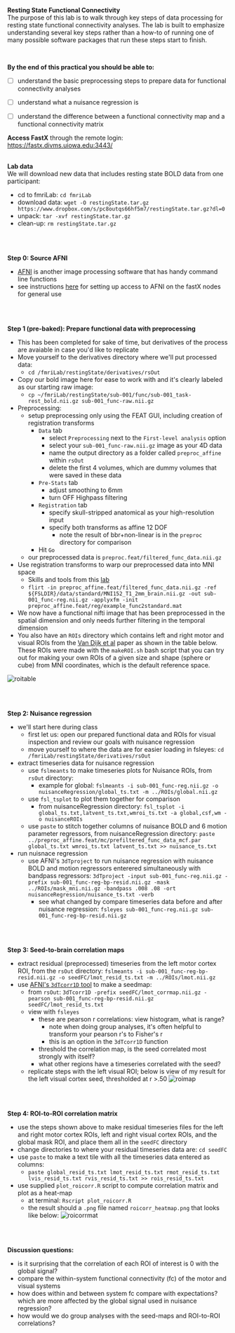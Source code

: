 **Resting State Functional Connectivity**
</br>
The purpose of this lab is to walk through key steps of data processing for resting state functional connectivity analyses. The lab is built to emphasize understanding several key steps rather than a how-to of running one of many possible software packages that run these steps start to finish.

</br>


**By the end of this practical you should be able to:** <br/>
* [ ] understand the basic preprocessing steps to prepare data for functional connectivity analyses
* [ ] understand what a nuisance regression is <br/>
* [ ] understand the difference between a functional connectivity map and a functional connectivity matrix 


**Access FastX** through the remote login: <br>
https://fastx.divms.uiowa.edu:3443/  <br/>
<br/>


**Lab data** <br>
We will download new data that includes resting state BOLD data from one participant:
* cd to fmriLab: `cd fmriLab`
* download data: `wget -O restingState.tar.gz https://www.dropbox.com/s/pc8outqs66hf5m7/restingState.tar.gz?dl=0 `
* unpack: `tar -xvf restingState.tar.gz`
* clean-up: `rm restingState.tar.gz`

<br>
<br>

**Step 0: Source AFNI**
* [AFNI](https://afni.nimh.nih.gov/) is another image processing software that has handy command line functions
* see instructions [here](https://github.com/mwvoss/MRI-lab-classes/wiki/Setup-FSL-and-AFNI-in-remote-linux-environment) for setting up access to AFNI on the fastX nodes for general use

<br>
<br>

**Step 1 (pre-baked): Prepare functional data with preprocessing**
* This has been completed for sake of time, but derivatives of the process are avaiable in case you'd like to replicate
* Move yourself to the derivatives directory where we'll put processed data: 
    * `cd /fmriLab/restingState/derivatives/rsOut`
* Copy our bold image here for ease to work with and it's clearly labeled as our starting raw image: 
    * `cp ~/fmriLab/restingState/sub-001/func/sub-001_task-rest_bold.nii.gz sub-001_func-raw.nii.gz`
* Preprocessing:
    * setup preprocessing only using the FEAT GUI, including creation of registration transforms 
        * `Data` tab
            * select `Preprocessing` next to the `First-level analysis` option
            * select your `sub-001_func-raw.nii.gz` image as your 4D data
            * name the output directory as a folder called `preproc_affine` within `rsOut`
            * delete the first 4 volumes, which are dummy volumes that were saved in these data
        * `Pre-Stats` tab
            * adjust smoothing to 6mm
            * turn OFF Highpass filtering
        * `Registration` tab
            * specify skull-stripped anatomical as your high-resolution input
            * specify both transforms as affine 12 DOF
                * note the result of bbr+non-linear is in the `preproc` directory for comparison
        * Hit `Go`
    * our preprocessed data is `preproc.feat/filtered_func_data.nii.gz`
* Use registration transforms to warp our preprocessed data into MNI space
    * Skills and tools from this [lab](https://github.com/mwvoss/MRI-lab-classes/blob/master/PSY6280-2020-FA2020/practical_spatial-registration.md)
    * `flirt -in preproc_affine.feat/filtered_func_data.nii.gz -ref ${FSLDIR}/data/standard/MNI152_T1_2mm_brain.nii.gz -out sub-001_func-reg.nii.gz -applyxfm -init preproc_affine.feat/reg/example_func2standard.mat`
* We now have a functional nifti image that has been preprocessed in the spatial dimension and only needs further filtering in the temporal dimension
* You also have an `ROIs` directory which contains left and right motor and visual ROIs from the [Van Dijk et al](https://github.com/mwvoss/MRI-lab-classes/blob/master/PSY6280-2020-FA2020/pdfs/Van%20Dijk-2010-Intrinsic%20functional%20connectivit.pdf) paper as shown in the table below. These ROIs were made with the `makeROI.sh` bash script that you can try out for making your own ROIs of a given size and shape (sphere or cube) from MNI coordinates, which is the default reference space. </br>

![roitable](images/practical_rsfc-roi-coords.png)
 
<br>
<br>

**Step 2: Nuisance regression**
* we'll start here during class
    * first let us: open our prepared functional data and ROIs for visual inspection and review our goals with nuisance regression
    * move yourself to where the data are for easier loading in fsleyes: `cd /fmriLab/restingState/derivatives/rsOut`
* extract timeseries data for nuisance regression
    * use `fslmeants` to make timeseries plots for Nuisance ROIs, from `rsOut` directory:
        * example for global: `fslmeants -i sub-001_func-reg.nii.gz -o nuisanceRegression/global_ts.txt -m ../ROIs/global.nii.gz`
    * use `fsl_tsplot` to plot them together for comparison
        * from nuisanceRegression directory: `fsl_tsplot -i global_ts.txt,latvent_ts.txt,wmroi_ts.txt -a global,csf,wm -o nuisanceROIs`
    * use `paste` to stitch together columns of nuisance BOLD and 6 motion parameter regressors, from nuisanceRegression directory: `paste ../preproc_affine.feat/mc/prefiltered_func_data_mcf.par global_ts.txt wmroi_ts.txt latvent_ts.txt >> nuisance_ts.txt`
* run nuisnace regression
    * use AFNI's `3dTproject` to run nuisance regression with nuisance BOLD and motion regressors enterered simultaneously with bandpass regressors: `3dTproject -input sub-001_func-reg.nii.gz -prefix sub-001_func-reg-bp-resid.nii.gz -mask ../ROIs/mask_mni.nii.gz -bandpass .008 .08 -ort nuisanceRegression/nuisance_ts.txt -verb`
        * see what changed by compare timeseries data before and after nuisance regression: `fsleyes sub-001_func-reg.nii.gz sub-001_func-reg-bp-resid.nii.gz`


<br>
<br>

**Step 3: Seed-to-brain correlation maps**
* extract residual (preprocessed) timeseries from the left motor cortex ROI, from the `rsOut` directory: `fslmeants -i sub-001_func-reg-bp-resid.nii.gz -o seedFC/lmot_resid_ts.txt -m ../ROIs/lmot.nii.gz`
* use [AFNI's `3dTcorr1D` tool](https://afni.nimh.nih.gov/pub/dist/doc/program_help/3dTcorr1D.html) to make a seedmap: 
    * from `rsOut`: `3dTcorr1D -prefix seedFC/lmot_corrmap.nii.gz -pearson sub-001_func-reg-bp-resid.nii.gz seedFC/lmot_resid_ts.txt`
    * view with `fsleyes`
        * these are pearson r correlations: view histogram, what is range?
            * note when doing group analyses, it's often helpful to transform your pearson r's to Fisher's r
            * this is an option in the `3dTcorr1D` function
        * threshold the correlation map, is the seed correlated most strongly with itself?
        * what other regions have a timeseries correlated with the seed?
    * replicate steps with the left visual ROI; below is view of my result for the left visual cortex seed, thresholded at r >.50
    ![roimap](images/practical_rsfc-roi-lvis.png)

<br>
<br>

**Step 4: ROI-to-ROI correlation matrix**
* use the steps shown above to make residual timeseries files for the left and right motor cortex ROIs, left and right visual cortex ROIs, and the global mask ROI, and place them all in the `seedFC` directory
* change directories to where your residual timeseries data are: `cd seedFC`
* use `paste` to make a text tile with all the timeseries data entered as columns: 
    * `paste global_resid_ts.txt lmot_resid_ts.txt rmot_resid_ts.txt lvis_resid_ts.txt rvis_resid_ts.txt >> rois_resid_ts.txt`
* use supplied `plot_roicorr.R` script to compute correlation matrix and plot as a heat-map
    * at terminal: `Rscript plot_roicorr.R`
    * the result should a `.png` file named `roicorr_heatmap.png` that looks like below:
![roicorrmat](images/practical_rsfc-roicorr_heatmap.png)

<br>
<br>

**Discussion questions:**
* is it surprising that the correlation of each ROI of interest is 0 with the global signal?
* compare the within-system functional connectivity (fc) of the motor and visual systems
* how does within and between system fc compare with expectations? which are more affected by the global signal used in nuisance regression?
* how would we do group analyses with the seed-maps and ROI-to-ROI correlations?
























